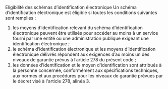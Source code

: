 Eligibilité des schémas d’identification électronique
Un schéma d’identification électronique est éligible si toutes les conditions suivantes sont remplies :
1. les moyens d’identification relevant du schéma d’identification électronique peuvent être utilisés pour accéder au moins à un service fourni par une entité ou une administration publique exigeant une identification électronique ;
1. le schéma d’identification électronique et les moyens d’identification électronique délivrés répondent aux exigences d’au moins un des niveaux de garantie prévus à l’article 278 du présent code ;
1. les données d'identification et le moyen d'identification sont attribués à la personne concernée, conformément aux spécifications techniques, aux normes et aux procédures pour les niveaux de garantie prévues par le décret visé à l'article 278, alinéa 3.